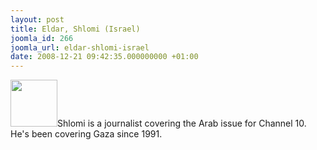 ```yaml
---
layout: post
title: Eldar, Shlomi (Israel)
joomla_id: 266
joomla_url: eldar-shlomi-israel
date: 2008-12-21 09:42:35.000000000 +01:00
---
```

<img src="http://www.freegaza.org/uploads/passengers/" width="75" />Shlomi is a journalist covering the Arab issue for Channel 10. He\'s been covering Gaza since 1991.<p><a href=""></a></p>
